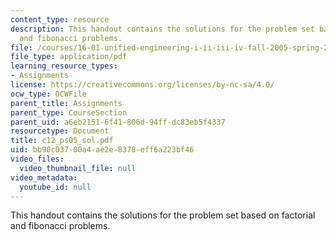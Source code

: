 ```yaml
---
content_type: resource
description: This handout contains the solutions for the problem set based on factorial
  and fibonacci problems.
file: /courses/16-01-unified-engineering-i-ii-iii-iv-fall-2005-spring-2006/bb90c03700a4ae2e8378eff6a223bf46_c12_ps05_sol.pdf
file_type: application/pdf
learning_resource_types:
- Assignments
license: https://creativecommons.org/licenses/by-nc-sa/4.0/
ocw_type: OCWFile
parent_title: Assignments
parent_type: CourseSection
parent_uid: a6eb2151-6f41-806d-94ff-dc83eb5f4337
resourcetype: Document
title: c12_ps05_sol.pdf
uid: bb90c037-00a4-ae2e-8378-eff6a223bf46
video_files:
  video_thumbnail_file: null
video_metadata:
  youtube_id: null
---
```

This handout contains the solutions for the problem set based on factorial and fibonacci problems.